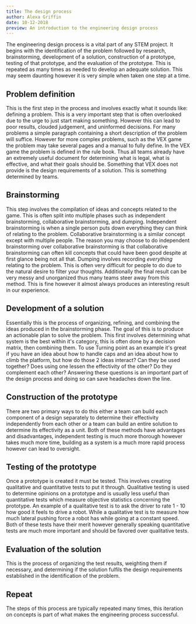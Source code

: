 ```yaml
---
title: The design process
author: Alexa Griffin
date: 10-12-2018
preview: An introduction to the engineering design process
---
```


The engineering design process is a vital part of any STEM project. It begins with the identification of the problem followed by research, brainstorming, development of a solution, construction of a prototype, testing of that prototype, and the evaluation of the prototype. This is repeated as many times as needed to develop an adequate solution. This may seem daunting however it is very simple when taken one step at a time.

## Problem definition
This is the first step in the process and involves exactly what it sounds like: defining a problem. This is a very important step that is often overlooked due to the urge to just start making something. However this can lead to poor results, clouded judgement, and uninformed decisions. For many problems a simple paragraph containing a short description of the problem will suffice. However for more complex problems, such as the VEX game the problem may take several pages and a manual to fully define. In the VEX game the problem is defined in the rule book. Thus all teams already have an extremely useful document for determining what is legal, what is effective, and what their goals should be. Something that VEX does not provide is the design requirements of a solution. This is something determined by teams.

## Brainstorming
This step involves the compilation of ideas and concepts related to the game. This is often split into multiple phases such as independent brainstorming, collaborative brainstorming, and dumping. Independent brainstorming is when a single person puts down everything they can think of relating to the problem. Collaborative brainstorming is a similar concept except with multiple people. The reason you may choose to do independent brainstorming over collaborative brainstorming is that collaborative brainstorming can often kill concepts that could have been good despite at first glance being not all that. Dumping involves recording *everything* relating to the problem. This is often very difficult for people to do due to the natural desire to filter your thoughts. Additionally the final result can be very messy and unorganized thus many teams steer away from this method. This is fine however it almost always produces an interesting result in our experience.

## Development of a solution
Essentially this is the process of organizing, refining, and combining the ideas produced in the brainstorming phase. The goal of this is to produce an actionable plan to solve the problem. This first involves determining what system is the best within it's category, this is often done by a decision matrix, then combining them. To use Turning point as an example it's great if you have an idea about how to handle caps and an idea about how to climb the platform, but how do those 2 ideas interact? Can they be used together? Does using one lessen the effectivity of the other? Do they complement each other? Answering these questions is an important part of the design process and doing so can save headaches down the line.

## Construction of the prototype
There are two primary ways to do this either a team can build each component of a design separately to determine their effectivity independently from each other or a team can build an entire solution to determine its effectivity as a unit. Both of these methods have advantages and disadvantages, independent testing is much more thorough however takes much more time, building as a system is a much more rapid process however can lead to oversight.

## Testing of the prototype
Once a prototype is created it must be tested. This involves creating qualitative and quantitative tests to put it through. Qualitative testing is used to determine opinions on a prototype and is usually less useful than quantitative tests which measure objective statistics concerning the prototype. An example of a qualitative test is to ask the driver to rate 1 - 10 how good it feels to drive a robot. While a qualitative test is to measure how much lateral pushing force a robot has while going at a constant speed. Both of these tests have their merit however generally speaking quantitative tests are much more important and should be favored over qualitative tests.

## Evaluation of the solution
This is the process of organizing the test results, weighting them if necessary, and determining if the solution fulfils the design requirements established in the identification of the problem.

## Repeat
The steps of this process are typically repeated many times, this iteration on concepts is part of what makes the engineering process successful.
